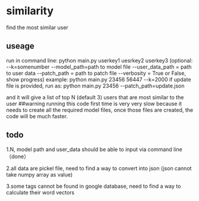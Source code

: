 # similarity
find the most similar user
## useage
run in command line:
python main.py userkey1 uesrkey2 userkey3 (optional: --k=somenumber --model_path=path to model file --user_data_path = path to user data --patch_path = path to patch file --verbosity = True or False, show progress)
example:
python main.py 23456 56447 --k=2000
if update file is provided, run as:
python main.py 23456 --patch_path=update.json

and it will give a list of top N (default 3) users that are most similar to the user
##warning
running this code first time is very very slow because it needs to create all the required model files, once those files are created, the code will be much faster. 
## todo
1.N, model path and user_data should be able to input via command line （done）

2.all data are pickel file, need to find a way to convert into json (json cannot take numpy array as value)

3.some tags cannot be found in google database, need to find a way to calculate their word vectors
